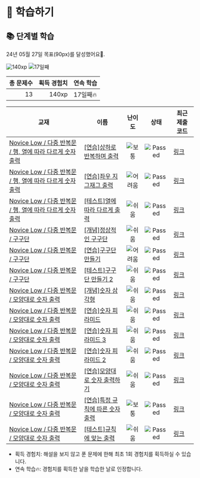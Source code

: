 # 📖 학습하기

## 📚 단계별 학습
24년 05월 27일 목표(90px)를 달성했어요🥳.

![140xp](https://img.shields.io/badge/EXP-140xp-%235cb85c.svg?for-the-badge)
![17일째](https://img.shields.io/badge/연속학습-17일째-%23E34F26.svg?for-the-badge)

|총 문제수|획득 경험치|연속 학습|
|---:|---:|---|
13|140xp|17일째🔥|

|교재|이름|난이도|상태|최근 제출 코드|
|---|---|:---:|:---:|---|
|[Novice Low / 다중 반복문 / 행, 열에 따라 다르게 숫자 출력](https://www.codetree.ai/missions?missionId=4)|[[연습]상하로 반복하며 출력](https://www.codetree.ai/missions/4/problems/print-in-up-down-reverse)|![보통][medium]|![Passed][passed]|[링크](https://github.com/leawvc/codetree-TILs/blob/main/240527/%EC%83%81%ED%95%98%EB%A1%9C%20%EB%B0%98%EB%B3%B5%ED%95%98%EB%A9%B0%20%EC%B6%9C%EB%A0%A5/print-in-up-down-reverse.java)|
|[Novice Low / 다중 반복문 / 행, 열에 따라 다르게 숫자 출력](https://www.codetree.ai/missions?missionId=4)|[[연습]좌우 지그재그 출력](https://www.codetree.ai/missions/4/problems/print-lr-zigzag)|![어려움][hard]|![Passed][passed]|[링크](https://github.com/leawvc/codetree-TILs/blob/main/240527/%EC%A2%8C%EC%9A%B0%20%EC%A7%80%EA%B7%B8%EC%9E%AC%EA%B7%B8%20%EC%B6%9C%EB%A0%A5/print-lr-zigzag.java)|
|[Novice Low / 다중 반복문 / 행, 열에 따라 다르게 숫자 출력](https://www.codetree.ai/missions?missionId=4)|[[테스트]열에 따라 다르게 출력](https://www.codetree.ai/missions/4/problems/output-differently-for-column)|![쉬움][easy]|![Passed][passed]|[링크](https://github.com/leawvc/codetree-TILs/blob/main/240527/%ED%96%89%EC%97%90%20%EB%94%B0%EB%9D%BC%20%EB%8B%A4%EB%A5%B4%EA%B2%8C%20%EC%B6%9C%EB%A0%A5/output-differently-for-row.java)|
|[Novice Low / 다중 반복문 / 구구단](https://www.codetree.ai/missions?missionId=4)|[[개념]정상적인 구구단](https://www.codetree.ai/missions/4/problems/normal-multiple)|![쉬움][easy]|![Passed][passed]|[링크](https://github.com/leawvc/codetree-TILs/blob/main/240527/%EC%A0%95%EC%83%81%EC%A0%81%EC%9D%B8%20%EA%B5%AC%EA%B5%AC%EB%8B%A8/normal-multiple.java)|
|[Novice Low / 다중 반복문 / 구구단](https://www.codetree.ai/missions?missionId=4)|[[연습]구구단 만들기](https://www.codetree.ai/missions/4/problems/print-multiplication-table)|![어려움][hard]|![Passed][passed]|[링크](https://github.com/leawvc/codetree-TILs/blob/main/240527/%EA%B5%AC%EA%B5%AC%EB%8B%A8%20%EB%A7%8C%EB%93%A4%EA%B8%B0/print-multiplication-table.java)|
|[Novice Low / 다중 반복문 / 구구단](https://www.codetree.ai/missions?missionId=4)|[[테스트]구구단 만들기 2](https://www.codetree.ai/missions/4/problems/print-multiplication-table-2)|![쉬움][easy]|![Passed][passed]|[링크](https://github.com/leawvc/codetree-TILs/blob/main/240527/%EA%B5%AC%EA%B5%AC%EB%8B%A8%20%EB%A7%8C%EB%93%A4%EA%B8%B0%202/print-multiplication-table-2.java)|
|[Novice Low / 다중 반복문 / 모양대로 숫자 출력](https://www.codetree.ai/missions?missionId=4)|[[개념]숫자 삼각형](https://www.codetree.ai/missions/4/problems/number-triangle)|![쉬움][easy]|![Passed][passed]|[링크](https://github.com/leawvc/codetree-TILs/blob/main/240527/%EC%88%AB%EC%9E%90%20%EC%82%BC%EA%B0%81%ED%98%95/number-triangle.java)|
|[Novice Low / 다중 반복문 / 모양대로 숫자 출력](https://www.codetree.ai/missions?missionId=4)|[[연습]숫자 피라미드](https://www.codetree.ai/missions/4/problems/number-pyramid)|![쉬움][easy]|![Passed][passed]|[링크](https://github.com/leawvc/codetree-TILs/blob/main/240527/%EC%88%AB%EC%9E%90%20%ED%94%BC%EB%9D%BC%EB%AF%B8%EB%93%9C/number-pyramid.java)|
|[Novice Low / 다중 반복문 / 모양대로 숫자 출력](https://www.codetree.ai/missions?missionId=4)|[[연습]숫자 피라미드 3](https://www.codetree.ai/missions/4/problems/number-pyramid-3)|![쉬움][easy]|![Passed][passed]|[링크](https://github.com/leawvc/codetree-TILs/blob/main/240527/%EC%88%AB%EC%9E%90%20%ED%94%BC%EB%9D%BC%EB%AF%B8%EB%93%9C%203/number-pyramid-3.java)|
|[Novice Low / 다중 반복문 / 모양대로 숫자 출력](https://www.codetree.ai/missions?missionId=4)|[[연습]숫자 피라미드 2](https://www.codetree.ai/missions/4/problems/number-pyramid-2)|![쉬움][easy]|![Passed][passed]|[링크](https://github.com/leawvc/codetree-TILs/blob/main/240527/%EC%88%AB%EC%9E%90%20%ED%94%BC%EB%9D%BC%EB%AF%B8%EB%93%9C%202/number-pyramid-2.java)|
|[Novice Low / 다중 반복문 / 모양대로 숫자 출력](https://www.codetree.ai/missions?missionId=4)|[[연습]모양대로 숫자 출력하기](https://www.codetree.ai/missions/4/problems/print-out-numbers-in-specific-shape)|![쉬움][easy]|![Passed][passed]|[링크](https://github.com/leawvc/codetree-TILs/blob/main/240527/%EB%AA%A8%EC%96%91%EB%8C%80%EB%A1%9C%20%EC%88%AB%EC%9E%90%20%EC%B6%9C%EB%A0%A5%ED%95%98%EA%B8%B0/print-out-numbers-in-specific-shape.java)|
|[Novice Low / 다중 반복문 / 모양대로 숫자 출력](https://www.codetree.ai/missions?missionId=4)|[[연습]특정 규칙에 따른 숫자 출력](https://www.codetree.ai/missions/4/problems/output-numbers-according-to-specific-rule)|![보통][medium]|![Passed][passed]|[링크](https://github.com/leawvc/codetree-TILs/blob/main/240527/%ED%8A%B9%EC%A0%95%20%EA%B7%9C%EC%B9%99%EC%97%90%20%EB%94%B0%EB%A5%B8%20%EC%88%AB%EC%9E%90%20%EC%B6%9C%EB%A0%A5/output-numbers-according-to-specific-rule.java)|
|[Novice Low / 다중 반복문 / 모양대로 숫자 출력](https://www.codetree.ai/missions?missionId=4)|[[테스트]규칙에 맞는 출력](https://www.codetree.ai/missions/4/problems/output-that-matches-the-rule)|![쉬움][easy]|![Passed][passed]|[링크](https://github.com/leawvc/codetree-TILs/blob/main/240527/%EA%B7%9C%EC%B9%99%EC%97%90%20%EB%A7%9E%EB%8A%94%20%EC%B6%9C%EB%A0%A5/output-that-matches-the-rule.java)|


* 획득 경험치: 해설을 보지 않고 푼 문제에 한해 최초 1회 경험치를 획득하실 수 있습니다.
* 연속 학습🔥: 경험치를 획득한 날을 학습한 날로 인정합니다.










[b5]: https://img.shields.io/badge/Bronze_5-%235D3E31.svg
[b4]: https://img.shields.io/badge/Bronze_4-%235D3E31.svg
[b3]: https://img.shields.io/badge/Bronze_3-%235D3E31.svg
[b2]: https://img.shields.io/badge/Bronze_2-%235D3E31.svg
[b1]: https://img.shields.io/badge/Bronze_1-%235D3E31.svg
[s5]: https://img.shields.io/badge/Silver_5-%23394960.svg
[s4]: https://img.shields.io/badge/Silver_4-%23394960.svg
[s3]: https://img.shields.io/badge/Silver_3-%23394960.svg
[s2]: https://img.shields.io/badge/Silver_2-%23394960.svg
[s1]: https://img.shields.io/badge/Silver_1-%23394960.svg
[g5]: https://img.shields.io/badge/Gold_5-%23FFC433.svg
[g4]: https://img.shields.io/badge/Gold_4-%23FFC433.svg
[g3]: https://img.shields.io/badge/Gold_3-%23FFC433.svg
[g2]: https://img.shields.io/badge/Gold_2-%23FFC433.svg
[g1]: https://img.shields.io/badge/Gold_1-%23FFC433.svg
[p5]: https://img.shields.io/badge/Platinum_5-%2376DDD8.svg
[p4]: https://img.shields.io/badge/Platinum_4-%2376DDD8.svg
[p3]: https://img.shields.io/badge/Platinum_3-%2376DDD8.svg
[p2]: https://img.shields.io/badge/Platinum_2-%2376DDD8.svg
[p1]: https://img.shields.io/badge/Platinum_1-%2376DDD8.svg
[passed]: https://img.shields.io/badge/Passed-%23009D27.svg
[failed]: https://img.shields.io/badge/Failed-%23D24D57.svg
[easy]: https://img.shields.io/badge/쉬움-%235cb85c.svg?for-the-badge
[medium]: https://img.shields.io/badge/보통-%23FFC433.svg?for-the-badge
[hard]: https://img.shields.io/badge/어려움-%23D24D57.svg?for-the-badge